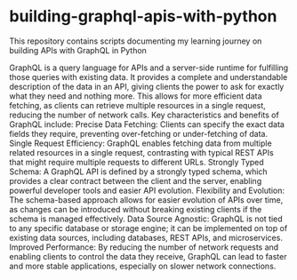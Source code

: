 # building-graphql-apis-with-python
This repository contains scripts documenting my learning journey on building APIs with GraphQL in Python

GraphQL is a query language for APIs and a server-side runtime for fulfilling those queries with existing data. It provides a complete and understandable description of the data in an API, giving clients the power to ask for exactly what they need and nothing more. This allows for more efficient data fetching, as clients can retrieve multiple resources in a single request, reducing the number of network calls. 
Key characteristics and benefits of GraphQL include:
Precise Data Fetching: Clients can specify the exact data fields they require, preventing over-fetching or under-fetching of data.
Single Request Efficiency: GraphQL enables fetching data from multiple related resources in a single request, contrasting with typical REST APIs that might require multiple requests to different URLs.
Strongly Typed Schema: A GraphQL API is defined by a strongly typed schema, which provides a clear contract between the client and the server, enabling powerful developer tools and easier API evolution.
Flexibility and Evolution: The schema-based approach allows for easier evolution of APIs over time, as changes can be introduced without breaking existing clients if the schema is managed effectively.
Data Source Agnostic: GraphQL is not tied to any specific database or storage engine; it can be implemented on top of existing data sources, including databases, REST APIs, and microservices. 
Improved Performance: By reducing the number of network requests and enabling clients to control the data they receive, GraphQL can lead to faster and more stable applications, especially on slower network connections.
